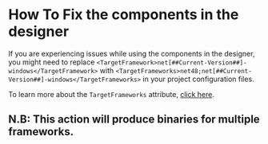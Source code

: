 # How To Fix the components in the designer

If you are experiencing issues while using the components in the designer, you might need to replace `<TargetFramework>net[##Current-Version##]-windows</TargetFramework>` with `<TargetFrameworks>net48;net[##Current-Version##]-windows</TargetFrameworks>` in your project configuration files.

To learn more about the `TargetFrameworks` attribute, [click here](https://docs.microsoft.com/en-us/dotnet/standard/frameworks).

## N.B: This action will produce binaries for multiple frameworks.